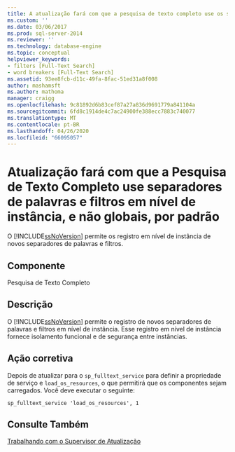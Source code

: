 ```yaml
---
title: A atualização fará com que a pesquisa de texto completo use os separadores de palavras e os filtros em nível de instância, e não globais, por padrão | Microsoft Docs
ms.custom: ''
ms.date: 03/06/2017
ms.prod: sql-server-2014
ms.reviewer: ''
ms.technology: database-engine
ms.topic: conceptual
helpviewer_keywords:
- filters [Full-Text Search]
- word breakers [Full-Text Search]
ms.assetid: 93ee8fcb-d11c-49fa-8fac-51ed31a8f008
author: mashamsft
ms.author: mathoma
manager: craigg
ms.openlocfilehash: 9c81892d6b83cef87a27a836d9691779a841104a
ms.sourcegitcommit: 6fd8c1914de4c7ac24900fe388ecc7883c740077
ms.translationtype: MT
ms.contentlocale: pt-BR
ms.lasthandoff: 04/26/2020
ms.locfileid: "66095057"
---
```

# <a name="upgrading-will-cause-full-text-search-to-use-instance-level-not-global-word-breakers-and-filters-by-default"></a>Atualização fará com que a Pesquisa de Texto Completo use separadores de palavras e filtros em nível de instância, e não globais, por padrão
  O [!INCLUDE[ssNoVersion](../../includes/ssnoversion-md.md)] permite os registro em nível de instância de novos separadores de palavras e filtros.  
  
## <a name="component"></a>Componente  
 Pesquisa de Texto Completo  
  
## <a name="description"></a>Descrição  
 O [!INCLUDE[ssNoVersion](../../includes/ssnoversion-md.md)] permite o registro de novos separadores de palavras e filtros em nível de instância. Esse registro em nível de instância fornece isolamento funcional e de segurança entre instâncias.  
  
## <a name="corrective-action"></a>Ação corretiva  
 Depois de atualizar para o `sp_fulltext_service` para definir a propriedade de serviço e `load_os_resources`, o que permitirá que os componentes sejam carregados. Você deve executar o seguinte:  
  
 `sp_fulltext_service 'load_os_resources', 1`  
  
## <a name="see-also"></a>Consulte Também  
 [Trabalhando com o Supervisor de Atualização](../../../2014/sql-server/install/working-with-upgrade-advisor.md)  
  
  
